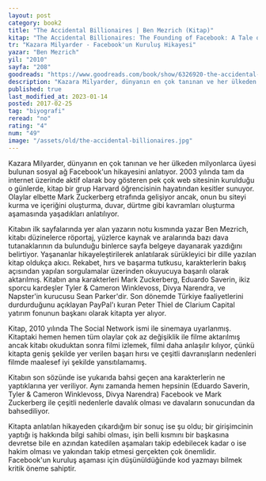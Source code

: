 ```yaml
---
layout: post
category: book2
title: "The Accidental Billionaires | Ben Mezrich (Kitap)"
kitap: "The Accidental Billionaires: The Founding of Facebook: A Tale of Sex, Money, Genius and Betrayal"
tr: "Kazara Milyarder - Facebook'un Kuruluş Hikayesi"
yazar: "Ben Mezrich"
yil: "2010"
sayfa: "208"
goodreads: "https://www.goodreads.com/book/show/6326920-the-accidental-billionaires"
description: "Kazara Milyarder, dünyanın en çok tanınan ve her ülkeden milyonlarca üyesi bulunan sosyal ağ Facebook'un hikayesini anlatıyor."
published: true
last_modified_at: 2023-01-14
posted: 2017-02-25
tag: "biyografi"
reread: "no"
rating: "4"
num: "49"
image: "/assets/old/the-accidental-billionaires.jpg"
---
```


Kazara Milyarder, dünyanın en çok tanınan ve her ülkeden milyonlarca üyesi bulunan sosyal ağ Facebook'un hikayesini anlatıyor. 2003 yılında tam da internet üzerinde aktif olarak boy gösteren pek çok web sitesinin kurulduğu o günlerde, kitap bir grup Harvard öğrencisinin hayatından kesitler sunuyor. Olaylar elbette Mark Zuckerberg etrafında gelişiyor ancak, onun bu siteyi kurma ve içeriğini oluşturma, duvar, dürtme gibi kavramları oluşturma aşamasında yaşadıkları anlatılıyor.

Kitabın ilk sayfalarında yer alan yazarın notu kısmında yazar Ben Mezrich, kitabı düzinelerce röportaj, yüzlerce kaynak ve aralarında bazı dava tutanaklarının da bulunduğu binlerce sayfa belgeye dayanarak yazdığını belirtiyor. Yaşananlar hikayeleştirilerek anlatılarak sürükleyici bir dille yazılan kitap oldukça akıcı. Rekabet, hırs ve başarma tutkusu, karakterlerin bakış açısından yapılan sorgulamalar üzerinden okuyucuya başarılı olarak aktarılmış. Kitabın ana karakterleri Mark Zuckerberg, Eduardo Saverin, ikiz sporcu kardeşler Tyler & Cameron Winklevoss, Divya Narendra, ve Napster'in kurucusu Sean Parker'dir. Son dönemde Türkiye faaliyetlerini durdurduğunu açıklayan PayPal'ı kuran Peter Thiel de Clarium Capital yatırım fonunun başkanı olarak kitapta yer alıyor.

Kitap, 2010 yılında The Social Network ismi ile sinemaya uyarlanmış. Kitaptaki hemen hemen tüm olaylar çok az değişiklik ile filme aktarılmış ancak kitabı okuduktan sonra filmi izlemek, filmi daha anlaşılır kılıyor, çünkü kitapta geniş şekilde yer verilen başarı hırsı ve çeşitli davranışların nedenleri filmde maalesef iyi şekilde yansıtılamamış.

Kitabın son sözünde ise yukarıda bahsi geçen ana karakterlerin ne yaptıklarına yer veriliyor. Aynı zamanda hemen hepsinin (Eduardo Saverin, Tyler & Cameron Winklevoss, Divya Narendra) Facebook ve Mark Zuckerberg ile çeşitli nedenlerle davalık olması ve davaların sonucundan da bahsediliyor.

Kitapta anlatılan hikayeden çıkardığım bir sonuç ise şu oldu; bir girişimcinin yaptığı iş hakkında bilgi sahibi olması, işin belli kısmını bir başkasına devretse bile en azından katedilen aşamaları takip edebilecek kadar o ise hakim olması ve yakından takip etmesi gerçekten çok önemlidir. Facebook'un kuruluş aşaması için düşünüldüğünde kod yazmayı bilmek kritik öneme sahiptir.
